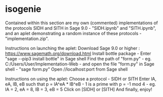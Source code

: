 # isogenie
Contained within this section are my own (commented) implementations of the protocols SIDH and SITH in Sage 9.0 - "SIDH.ipynb" and "SITH.ipynb", and an aplet demonstrating a random instance of these protocols - "implementation.zip".

Instructions on launching the aplet:
Download Sage 9.0 or higher : https://www.sagemath.org/download.html
Install bottle package - Enter "sage --pip3 install bottle" in Sage shell
Find the path of "form.py" - eg. C:/Users/User/Implementation-Web - and open the file "form.py" in Sage shell - "sage form.py"
Open //localhost:port from Sage shell

Instructions on using the aplet:
Choose a protocol - SIDH or SITH
Enter lA, eA, lB, eB such that p = lA^eA * lB^eB - 1 is a prime with p = -1 mod 4 - eg. lA = 2, eA = 8, lB = 3, eB = 5
Click on [SIDH] or [SITH]
And finally, enjoy!
